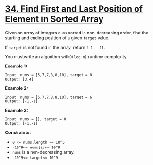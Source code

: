 # [34. Find First and Last Position of Element in Sorted Array](https://leetcode.com/problems/find-first-and-last-position-of-element-in-sorted-array/)

Given an array of integers `nums` sorted in non-decreasing order, find the starting and ending position of a given `target` value.

If `target` is not found in the array, return `[-1, -1]`.

You mustwrite an algorithm with`O(log n)` runtime complexity.

**Example 1:** 

```
Input: nums = [5,7,7,8,8,10], target = 8
Output: [3,4]
```

**Example 2:** 

```
Input: nums = [5,7,7,8,8,10], target = 6
Output: [-1,-1]
```

**Example 3:** 

```
Input: nums = [], target = 0
Output: [-1,-1]
```

**Constraints:** 

- `0 <= nums.length <= 10^5`
- `-10^9<= nums[i]<= 10^9`
- `nums` is a non-decreasing array.
- `-10^9<= target<= 10^9`
